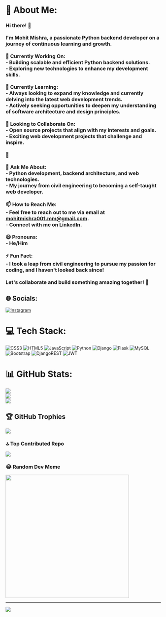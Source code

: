 # 💫 About Me:
### Hi there! 👋<br><br>I'm Mohit Mishra, a passionate Python backend developer on a journey of continuous learning and growth.<br><br>🔭 **Currently Working On:**<br>- Building scalable and efficient Python backend solutions.<br>- Exploring new technologies to enhance my development skills.<br><br>🌱 **Currently Learning:**<br>- Always looking to expand my knowledge and currently delving into the latest web development trends.<br>- Actively seeking opportunities to deepen my understanding of software architecture and design principles.<br><br>👯 **Looking to Collaborate On:**<br>- Open source projects that align with my interests and goals.<br>- Exciting web development projects that challenge and inspire.<br><br>🤔 <br><br>💬 **Ask Me About:**<br>- Python development, backend architecture, and web technologies.<br>- My journey from civil engineering to becoming a self-taught web developer.<br><br>📫 **How to Reach Me:**<br>- Feel free to reach out to me via email at mohitmishra001.mm@gmail.com.<br>- Connect with me on [LinkedIn](https://www.linkedin.com/in/yourlinkedinprofile).<br><br>😄 **Pronouns:**<br>- He/Him<br><br>⚡ **Fun Fact:**<br>- I took a leap from civil engineering to pursue my passion for coding, and I haven't looked back since!<br><br>Let's collaborate and build something amazing together! 🚀<br>


## 🌐 Socials:
[![Instagram](https://img.shields.io/badge/Instagram-%23E4405F.svg?logo=Instagram&logoColor=white)](https://instagram.com/mohit_.mishra) 

# 💻 Tech Stack:
![CSS3](https://img.shields.io/badge/css3-%231572B6.svg?style=for-the-badge&logo=css3&logoColor=white) ![HTML5](https://img.shields.io/badge/html5-%23E34F26.svg?style=for-the-badge&logo=html5&logoColor=white) ![JavaScript](https://img.shields.io/badge/javascript-%23323330.svg?style=for-the-badge&logo=javascript&logoColor=%23F7DF1E) ![Python](https://img.shields.io/badge/python-3670A0?style=for-the-badge&logo=python&logoColor=ffdd54) ![Django](https://img.shields.io/badge/django-%23092E20.svg?style=for-the-badge&logo=django&logoColor=white) ![Flask](https://img.shields.io/badge/flask-%23000.svg?style=for-the-badge&logo=flask&logoColor=white) ![MySQL](https://img.shields.io/badge/mysql-%2300000f.svg?style=for-the-badge&logo=mysql&logoColor=white) ![Bootstrap](https://img.shields.io/badge/bootstrap-%238511FA.svg?style=for-the-badge&logo=bootstrap&logoColor=white) ![DjangoREST](https://img.shields.io/badge/DJANGO-REST-ff1709?style=for-the-badge&logo=django&logoColor=white&color=ff1709&labelColor=gray) ![JWT](https://img.shields.io/badge/JWT-black?style=for-the-badge&logo=JSON%20web%20tokens)


# 📊 GitHub Stats:
![](https://github-readme-stats.vercel.app/api?username=MOHITMISHRA1997&theme=dark&hide_border=false&include_all_commits=true&count_private=false)<br/>
![](https://github-readme-streak-stats.herokuapp.com/?user=MOHITMISHRA1997&theme=dark&hide_border=false)<br/>
![](https://github-readme-stats.vercel.app/api/top-langs/?username=MOHITMISHRA1997&theme=dark&hide_border=false&include_all_commits=true&count_private=false&layout=compact)

## 🏆 GitHub Trophies
![](https://github-profile-trophy.vercel.app/?username=MOHITMISHRA1997&theme=radical&no-frame=false&no-bg=false&margin-w=4)

### 🔝 Top Contributed Repo
![](https://github-contributor-stats.vercel.app/api?username=MOHITMISHRA1997&limit=5&theme=dark&combine_all_yearly_contributions=true)

### 😂 Random Dev Meme
<img src='https://randommeme-five.vercel.app/' style="height: 400px;"/>

---
[![](https://visitcount.itsvg.in/api?id=MOHITMISHRA1997&icon=0&color=0)](https://visitcount.itsvg.in)

<!-- Proudly created with GPRM ( https://gprm.itsvg.in ) -->



